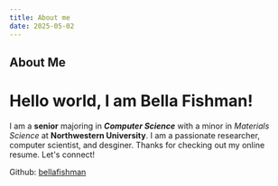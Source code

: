```yaml
---
title: About me
date: 2025-05-02
---
```


## About Me

# Hello world, I am Bella Fishman!

I am a **senior** majoring in **_Computer Science_** with a minor in _Materials Science_ at **Northwestern University**.
I am a passionate researcher, computer scientist, and desginer. Thanks for checking out my online resume. Let's connect!

Github: [bellafishman](https://github.com/bellafishman)
